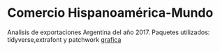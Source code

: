 # Comercio Hispanoamérica-Mundo
Analisis de exportaciones Argentina del año 2017.
Paquetes utilizados: tidyverse,extrafont y patchwork
[grafica](https://github.com/r0mymendez/R/blob/master/DatosDeMiercoles/20190502/exportaciones.png)
